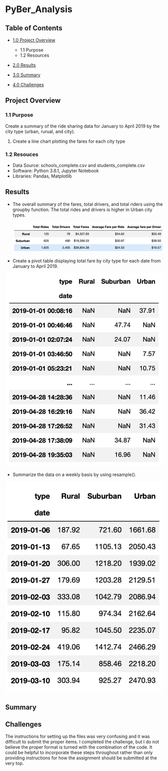 # PyBer_Analysis

## Table of Contents
- [1.0 Project Overview](#Project-Overview)
  * 1.1 Purpose
  * 1.2 Resources
 
- [2.0 Results](#Results)

- [3.0 Summary](#Summary)

- [4.0 Challenges](#Challenges)

<a name="Project-Overview"></a>
## Project Overview
### 1.1 Purpose
Create a summary of the ride sharing data for January to April 2019 by the city type (urban, rurual, and city).

1. Create a line chart plotting the fares for each city type

### 1.2 Resouces
- Data Source: schools_complete.csv and students_complete.csv
- Software: Python 3.6.1, Jupyter Notebook
- Libraries: Pandas, Matplotlib

<a name="Results"></a>
## Results
* The overall summary of the fares, total drivers, and total riders using the groupby function. The total rides and drivers is higher in Urban city types. 
  
  ![alt text](Resources/summary_city_type.png)
  
* Create a pivot table displaying total fare by city type for each date from January to April 2019. 
 
 ![alt text](Resources/pivot_table.png)
 
* Summarize the data on a weekly basis by using resample().

![alt text](Resources/pivot_table_weekly.png)

<a name="Summary"></a>
## Summary



<a name="Challenges"></a>
## Challenges

The instructions for setting up the files was very confusing and it was difficult to submit the proper items. I completed the challenge, but I do not believe the proper format is turned with the combination of the code. It could be helpful to incorporate these steps throughout rather than only providing instructions for how the assignment should be submitted at the very top. 
